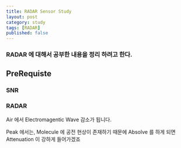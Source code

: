 ```yaml
---
title: RADAR Sensor Study
layout: post
category: study
tags: [RADAR]
published: false
---
```


### RADAR 에 대해서 공부한 내용을 정리 하려고 한다.

## PreRequiste

### SNR

### RADAR

Air 에서 Electromagentic Wave 감소가 됩니다.

Peak 에서는, Molecule 에 공전 현상이 존재하기 때문에 Absolve 를 하게 되면 Attenuation 이 강하게 들어가겠죠